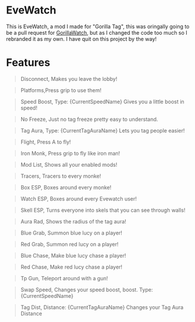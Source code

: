 # EveWatch

This is EveWatch, a mod I made for "Gorilla Tag", this was oringally going to be a pull request for [GorillaWatch](https://github.com/ArtificialGorillas/GorillaWatch), but as I changed the code too much so I rebranded it as my own. I have quit on this project by the way!

# Features
> Disconnect, Makes you leave the lobby!

> Platforms,Press grip to use them!

> Speed Boost, Type: {CurrentSpeedName} Gives you a little boost in speed!

> No Freeze, Just no tag freeze pretty easy to understand.

> Tag Aura, Type: {CurrentTagAuraName} Lets you tag people easier!

> Flight, Press A to fly!

> Iron Monk, Press grip to fly like iron man!

> Mod List, Shows all your enabled mods!

> Tracers, Tracers to every monke!

> Box ESP, Boxes around every monke! 

> Watch ESP, Boxes around every Evewatch user!

> Skell ESP, Turns everyone into skels that you can see through walls!

> Aura Rad, Shows the radius of the tag aura!

> Blue Grab, Summon blue lucy on a player! 

> Red Grab, Summon red lucy on a player!  

> Blue Chase, Make blue lucy chase a player!  

> Red Chase, Make red lucy chase a player!

> Tp Gun, Teleport around with a gun! 

> Swap Speed, Changes your speed boost, boost. Type: {CurrentSpeedName} 

> Tag Dist, Distance: {CurrentTagAuraName} Changes your Tag Aura Distance
